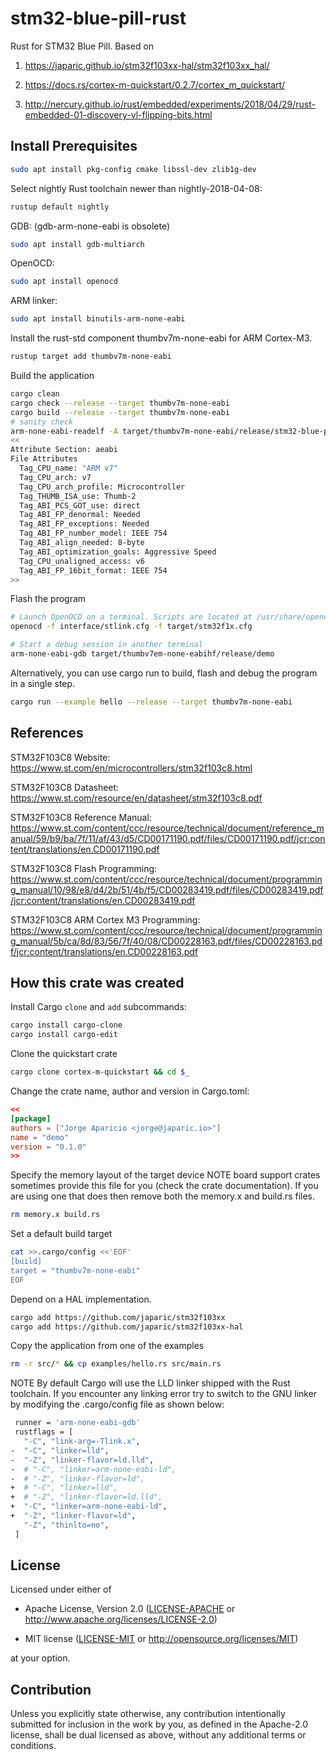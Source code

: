 # stm32-blue-pill-rust

Rust for STM32 Blue Pill. Based on

1. https://japaric.github.io/stm32f103xx-hal/stm32f103xx_hal/

1. https://docs.rs/cortex-m-quickstart/0.2.7/cortex_m_quickstart/

1. http://nercury.github.io/rust/embedded/experiments/2018/04/29/rust-embedded-01-discovery-vl-flipping-bits.html

## Install Prerequisites

```bash
sudo apt install pkg-config cmake libssl-dev zlib1g-dev
```

Select nightly Rust toolchain newer than nightly-2018-04-08:

```bash
rustup default nightly
```

GDB: (gdb-arm-none-eabi is obsolete)

```bash
sudo apt install gdb-multiarch
```

OpenOCD:

```bash
sudo apt install openocd
```

ARM linker:

```bash
sudo apt install binutils-arm-none-eabi
```

Install the rust-std component thumbv7m-none-eabi for ARM Cortex-M3.

```bash
rustup target add thumbv7m-none-eabi
```

Build the application

```bash
cargo clean
cargo check --release --target thumbv7m-none-eabi
cargo build --release --target thumbv7m-none-eabi
# sanity check
arm-none-eabi-readelf -A target/thumbv7m-none-eabi/release/stm32-blue-pill-rust
<<
Attribute Section: aeabi
File Attributes
  Tag_CPU_name: "ARM v7"
  Tag_CPU_arch: v7
  Tag_CPU_arch_profile: Microcontroller
  Tag_THUMB_ISA_use: Thumb-2
  Tag_ABI_PCS_GOT_use: direct
  Tag_ABI_FP_denormal: Needed
  Tag_ABI_FP_exceptions: Needed
  Tag_ABI_FP_number_model: IEEE 754
  Tag_ABI_align_needed: 8-byte
  Tag_ABI_optimization_goals: Aggressive Speed
  Tag_CPU_unaligned_access: v6
  Tag_ABI_FP_16bit_format: IEEE 754
>>
```

Flash the program

```bash
# Launch OpenOCD on a terminal. Scripts are located at /usr/share/openocd/scripts
openocd -f interface/stlink.cfg -f target/stm32f1x.cfg

# Start a debug session in another terminal
arm-none-eabi-gdb target/thumbv7em-none-eabihf/release/demo
```

Alternatively, you can use cargo run to build, flash and debug the program in a single step.

```bash
cargo run --example hello --release --target thumbv7m-none-eabi

```

## References

STM32F103C8 Website: https://www.st.com/en/microcontrollers/stm32f103c8.html

STM32F103C8 Datasheet: https://www.st.com/resource/en/datasheet/stm32f103c8.pdf

STM32F103C8 Reference Manual: https://www.st.com/content/ccc/resource/technical/document/reference_manual/59/b9/ba/7f/11/af/43/d5/CD00171190.pdf/files/CD00171190.pdf/jcr:content/translations/en.CD00171190.pdf

STM32F103C8 Flash Programming: https://www.st.com/content/ccc/resource/technical/document/programming_manual/10/98/e8/d4/2b/51/4b/f5/CD00283419.pdf/files/CD00283419.pdf/jcr:content/translations/en.CD00283419.pdf

STM32F103C8 ARM Cortex M3 Programming: https://www.st.com/content/ccc/resource/technical/document/programming_manual/5b/ca/8d/83/56/7f/40/08/CD00228163.pdf/files/CD00228163.pdf/jcr:content/translations/en.CD00228163.pdf

## How this crate was created

Install Cargo `clone` and `add` subcommands:

```bash
cargo install cargo-clone
cargo install cargo-edit
```

Clone the quickstart crate

```bash
cargo clone cortex-m-quickstart && cd $_
```

Change the crate name, author and version in Cargo.toml:

```toml
<<
[package]
authors = ["Jorge Aparicio <jorge@japaric.io>"]
name = "demo"
version = "0.1.0"
>>
```

Specify the memory layout of the target device
NOTE board support crates sometimes provide this file for you (check the crate documentation). If you are using one that does then remove both the memory.x and build.rs files.

```bash
rm memory.x build.rs
```

Set a default build target

```bash
cat >>.cargo/config <<'EOF'
[build]
target = "thumbv7m-none-eabi"
EOF
```

Depend on a HAL implementation.

```bash
cargo add https://github.com/japaric/stm32f103xx
cargo add https://github.com/japaric/stm32f103xx-hal
```

Copy the application from one of the examples

```bash
rm -r src/* && cp examples/hello.rs src/main.rs
```

NOTE By default Cargo will use the LLD linker shipped with the Rust toolchain. If you encounter any linking error try to switch to the GNU linker by modifying the .cargo/config file as shown below:

```bash
 runner = 'arm-none-eabi-gdb'
 rustflags = [
   "-C", "link-arg=-Tlink.x",
-  "-C", "linker=lld",
-  "-Z", "linker-flavor=ld.lld",
-  # "-C", "linker=arm-none-eabi-ld",
-  # "-Z", "linker-flavor=ld",
+  # "-C", "linker=lld",
+  # "-Z", "linker-flavor=ld.lld",
+  "-C", "linker=arm-none-eabi-ld",
+  "-Z", "linker-flavor=ld",
   "-Z", "thinlto=no",
 ]
```

## License

Licensed under either of

- Apache License, Version 2.0 ([LICENSE-APACHE](LICENSE-APACHE) or
  http://www.apache.org/licenses/LICENSE-2.0)

- MIT license ([LICENSE-MIT](LICENSE-MIT) or http://opensource.org/licenses/MIT)

at your option.

## Contribution

Unless you explicitly state otherwise, any contribution intentionally submitted
for inclusion in the work by you, as defined in the Apache-2.0 license, shall be
dual licensed as above, without any additional terms or conditions.
